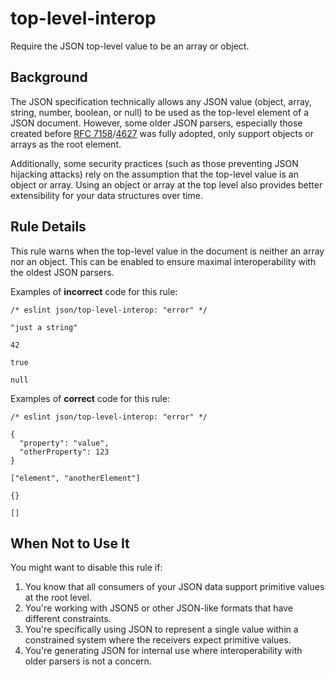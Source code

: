 # top-level-interop

Require the JSON top-level value to be an array or object.

## Background

The JSON specification technically allows any JSON value (object, array, string, number, boolean, or null) to be used as the top-level element of a JSON document. However, some older JSON parsers, especially those created before [RFC 7158](https://datatracker.ietf.org/doc/html/rfc7158)/[4627](https://datatracker.ietf.org/doc/html/rfc4627) was fully adopted, only support objects or arrays as the root element.

Additionally, some security practices (such as those preventing JSON hijacking attacks) rely on the assumption that the top-level value is an object or array. Using an object or array at the top level also provides better extensibility for your data structures over time.

## Rule Details

This rule warns when the top-level value in the document is neither an array nor an object. This can be enabled to ensure maximal interoperability with the oldest JSON parsers.

Examples of **incorrect** code for this rule:

```jsonc
/* eslint json/top-level-interop: "error" */

"just a string"

42

true

null
```

Examples of **correct** code for this rule:

```jsonc
/* eslint json/top-level-interop: "error" */

{
  "property": "value",
  "otherProperty": 123
}

["element", "anotherElement"]

{}

[]
```

## When Not to Use It

You might want to disable this rule if:

1. You know that all consumers of your JSON data support primitive values at the root level.
1. You're working with JSON5 or other JSON-like formats that have different constraints.
1. You're specifically using JSON to represent a single value within a constrained system where the receivers expect primitive values.
1. You're generating JSON for internal use where interoperability with older parsers is not a concern.
